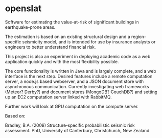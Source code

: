 openslat
========

Software for estimating the value-at-risk of significant buildings in earthquake-prone areas. 

The estimation is based on an existing structural design and a region-specific seismicity model, and is intended for use by insurance analysts or engineers to better understand financial risk.

This project is also an experiment in deploying academic code as a web application quickly and with the most flexibility possible.

The core functionality is written in Java and is largely complete, and a web interface is the next step. Desired features include a remote computation server, a node.js based webserver, and a JSON document store with asynchronous communication. Currently investigating web frameworks (Meteor? Derby?) and document stores (MongoDB? CouchDB?) and setting up an EC2 computation server linked with RabbitMQ.

Further work will look at GPU computation on the compute server.

Based on:

Bradley, B.A. (2009) Structure-specific probabilistic seismic risk assessment. PhD, University of Canterbury, Christchurch, New Zealand
